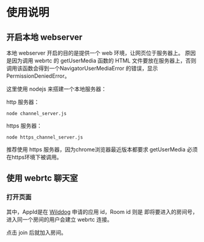 # 使用说明

## 开启本地 webserver

本地 webserver 开启的目的是提供一个 web 环境，让网页位于服务器上。
原因是因为调用 webrtc 的 getUserMedia 函数的 HTML 文件要放在服务器上，否则调用该函数会得到一个NavigatorUserMediaError 的错误，显示 PermissionDeniedError。

这里使用 nodejs 来搭建一个本地服务器：

http 服务器：

	node channel_server.js

https 服务器：

	node https_channel_server.js

推荐使用 https 服务器，因为chrome浏览器最近版本都要求 getUserMedia 必须在https环境下被调用。

## 使用 webrtc 聊天室

### 打开页面

[](./docs/first.png)

其中，AppId是在 [Wilddog](https://www.wilddog.com) 申请的应用 id，Room id 则是 即将要进入的房间号，进入同一个房间的用户会建立 webrtc 连接。

点击 join 后就加入房间。


